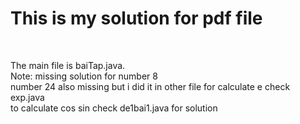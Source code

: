 <h1>This is my solution for pdf file</h1><br>
<p>The main file is baiTap.java. <br>
Note: missing solution for number 8<br>
number 24 also missing but i did it in other file for calculate e check exp.java <br>
to calculate cos sin check de1bai1.java for solution</p>
